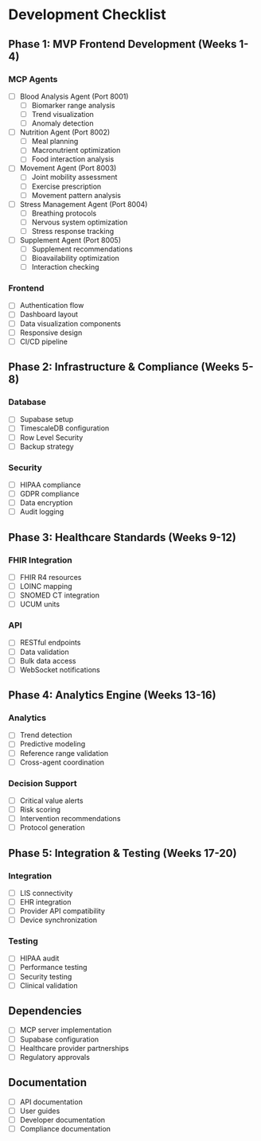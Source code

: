 # Development Checklist

## Phase 1: MVP Frontend Development (Weeks 1-4)
### MCP Agents
- [ ] Blood Analysis Agent (Port 8001)
  - [ ] Biomarker range analysis
  - [ ] Trend visualization
  - [ ] Anomaly detection

- [ ] Nutrition Agent (Port 8002)
  - [ ] Meal planning
  - [ ] Macronutrient optimization
  - [ ] Food interaction analysis

- [ ] Movement Agent (Port 8003)
  - [ ] Joint mobility assessment
  - [ ] Exercise prescription
  - [ ] Movement pattern analysis

- [ ] Stress Management Agent (Port 8004)
  - [ ] Breathing protocols
  - [ ] Nervous system optimization
  - [ ] Stress response tracking

- [ ] Supplement Agent (Port 8005)
  - [ ] Supplement recommendations
  - [ ] Bioavailability optimization
  - [ ] Interaction checking

### Frontend
- [ ] Authentication flow
- [ ] Dashboard layout
- [ ] Data visualization components
- [ ] Responsive design
- [ ] CI/CD pipeline

## Phase 2: Infrastructure & Compliance (Weeks 5-8)
### Database
- [ ] Supabase setup
- [ ] TimescaleDB configuration
- [ ] Row Level Security
- [ ] Backup strategy

### Security
- [ ] HIPAA compliance
- [ ] GDPR compliance
- [ ] Data encryption
- [ ] Audit logging

## Phase 3: Healthcare Standards (Weeks 9-12)
### FHIR Integration
- [ ] FHIR R4 resources
- [ ] LOINC mapping
- [ ] SNOMED CT integration
- [ ] UCUM units

### API
- [ ] RESTful endpoints
- [ ] Data validation
- [ ] Bulk data access
- [ ] WebSocket notifications

## Phase 4: Analytics Engine (Weeks 13-16)
### Analytics
- [ ] Trend detection
- [ ] Predictive modeling
- [ ] Reference range validation
- [ ] Cross-agent coordination

### Decision Support
- [ ] Critical value alerts
- [ ] Risk scoring
- [ ] Intervention recommendations
- [ ] Protocol generation

## Phase 5: Integration & Testing (Weeks 17-20)
### Integration
- [ ] LIS connectivity
- [ ] EHR integration
- [ ] Provider API compatibility
- [ ] Device synchronization

### Testing
- [ ] HIPAA audit
- [ ] Performance testing
- [ ] Security testing
- [ ] Clinical validation

## Dependencies
- [ ] MCP server implementation
- [ ] Supabase configuration
- [ ] Healthcare provider partnerships
- [ ] Regulatory approvals

## Documentation
- [ ] API documentation
- [ ] User guides
- [ ] Developer documentation
- [ ] Compliance documentation
